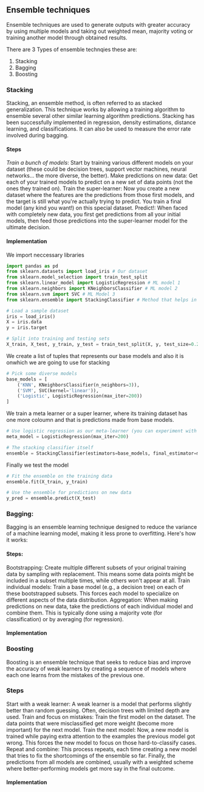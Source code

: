 ## Ensemble techniques
Ensemble techniques are used to generate outputs with greater accuracy by using multiple models 
and taking out weighted mean, majority voting or training another model through obtained results. 

There are 3 Types of ensemble technqies these are:
1. Stacking
2. Bagging
3. Boosting

### Stacking
Stacking, an ensemble method, is often referred to as stacked generalization. This technique works by allowing a training algorithm to ensemble several other similar learning algorithm predictions. Stacking has been successfully implemented in regression, density estimations, distance learning, and classifications. It can also be used to measure the error rate involved during bagging.

#### Steps
*Train a bunch of models*: Start by training various different models on your dataset (these could be decision trees, support vector machines, neural networks... the more diverse, the better).
Make predictions on new data: Get each of your trained models to predict on a new set of data points (not the ones they trained on).
Train the super-learner: Now you create a new dataset where the features are the predictions from those first models, and the target is still what you're actually trying to predict. You train a final model (any kind you want!) on this special dataset.
Predict!: When faced with completely new data, you first get predictions from all your initial models, then feed those predictions into the super-learner model for the ultimate decision.

#### Implementation
We import neccessary libraries
```python
import pandas as pd 
from sklearn.datasets import load_iris # Our dataset
from sklearn.model_selection import train_test_split 
from sklearn.linear_model import LogisticRegression # ML model 1
from sklearn.neighbors import KNeighborsClassifier # ML model 2
from sklearn.svm import SVC # ML Model 3
from sklearn.ensemble import StackingClassifier # Method that helps in stacking

# Load a sample dataset
iris = load_iris()
X = iris.data
y = iris.target

# Split into training and testing sets
X_train, X_test, y_train, y_test = train_test_split(X, y, test_size=0.2, random_state=42)
```
We create a list of tuples that represents our base models and also it is onwhich we are going to use for stacking
```python
# Pick some diverse models
base_models = [
    ('KNN', KNeighborsClassifier(n_neighbors=3)),
    ('SVM', SVC(kernel='linear')), 
    ('Logistic', LogisticRegression(max_iter=200)) 
]
```
We train a meta learner or a super learner, where its training dataset has one more coloumn and that is predictions made from base models.
```python
# Use logistic regression as our meta-learner (you can experiment with others)
meta_model = LogisticRegression(max_iter=200) 

# The stacking classifier itself
ensemble = StackingClassifier(estimators=base_models, final_estimator=meta_model)
```
Finally we test the model
```python
# Fit the ensemble on the training data
ensemble.fit(X_train, y_train)

# Use the ensemble for predictions on new data
y_pred = ensemble.predict(X_test)
```
### Bagging: 
Bagging is an ensemble learning technique designed to reduce the variance of a machine learning model, making it less prone to overfitting. Here's how it works:

#### Steps:
Bootstrapping: Create multiple different subsets of your original training data by sampling with replacement. This means some data points might be included in a subset multiple times, while others won't appear at all.
Train individual models: Train a base model (e.g., a decision tree) on each of these bootstrapped subsets. This forces each model to specialize on different aspects of the data distribution.
Aggregation: When making predictions on new data, take the predictions of each individual model and combine them. This is typically done using a majority vote (for classification) or by averaging (for regression).

#### Implementation

### Boosting
Boosting is an ensemble technique that seeks to reduce bias and improve the accuracy of weak learners by creating a sequence of models where each one learns from the mistakes of the previous one.

### Steps

Start with a weak learner: A weak learner is a model that performs slightly better than random guessing. Often, decision trees with limited depth are used.
Train and focus on mistakes: Train the first model on the dataset. The data points that were misclassified get more weight (become more important) for the next model.
Train the next model: Now, a new model is trained while paying extra attention to the examples the previous model got wrong. This forces the new model to focus on those hard-to-classify cases.
Repeat and combine: This process repeats, each time creating a new model that tries to fix the shortcomings of the ensemble so far. Finally, the predictions from all models are combined, usually with a weighted scheme where better-performing models get more say in the final outcome.

#### Implementation
